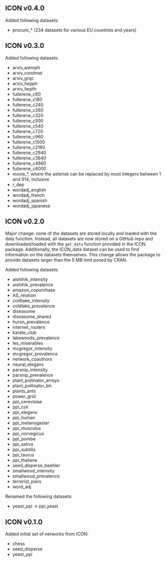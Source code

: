 ## ICON v0.4.0

Added following datasets:
* procure_* (234 datasets for various EU countries and years)

## ICON v0.3.0

Added following datasets:
* arxiv_astroph
* arxiv_condmat
* arxiv_grqc
* arxiv_hepph
* arxiv_hepth
* fullerene_c60
* fullerene_c180
* fullerene_c240
* fullerene_c260
* fullerene_c320
* fullerene_c500
* fullerene_c540
* fullerene_c720
* fullerene_c960
* fullerene_c1500
* fullerene_c2160
* fullerene_c2940
* fullerene_c3840
* fullerene_c4860
* fullerene_c6000
* movie_*, where the asterisk can be replaced by most integers between 1 and 914, inclusive
* r_dep
* wordadj_english
* wordadj_french
* wordadj_spanish
* wordadj_japanese

## ICON v0.2.0

Major change: none of the datasets are stored locally and loaded with the data function.
Instead, all datasets are now stored on a GitHub repo and downloaded/loaded with the `get_data` function provided in the ICON package.
Additionally, the ICON_data dataset can be used to find information on the datasets themselves.
This change allows the package to provide datasets larger than the 5 MB limit posed by CRAN.

Added following datasets:
* aishihik_intensity
* aishihik_prevalence
* amazon_copurchase
* AS_relation
* coldlake_intensity
* coldlake_prevalence
* diseasome
* diseasome_shared
* huron_prevalence
* internet_routers
* karate_club
* lakewoods_prevalence
* les_miserables
* mcgregor_intensity
* mcgregor_prevalence
* network_coauthors
* neural_elegans
* parsnip_intensity
* parsnip_prevalence
* plant_pollinator_arroyo
* plant_pollinator_bh
* plants_ants
* power_grid
* ppi_cerevisiae
* ppi_coli
* ppi_elegans
* ppi_human
* ppi_melanogaster
* ppi_musculus
* ppi_norvegicus
* ppi_pombe
* ppi_sativa
* ppi_subtilis
* ppi_taurus
* ppi_thaliana
* seed_disperse_beehler
* smallwood_intensity
* smallwood_prevalence
* terrorist_pairs
* word_adj

Renamed the following datasets:
* yeast_ppi -> ppi_yeast

## ICON v0.1.0

Added initial set of networks from ICON:
* chess
* seed_disperse
* yeast_ppi
